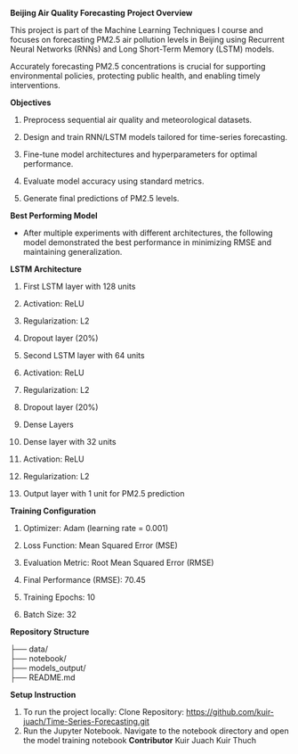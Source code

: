 **Beijing Air Quality Forecasting**
**Project Overview**

This project is part of the Machine Learning Techniques I course and focuses on forecasting PM2.5 air pollution levels in Beijing using Recurrent Neural Networks (RNNs) and Long Short-Term Memory (LSTM) models.

Accurately forecasting PM2.5 concentrations is crucial for supporting environmental policies, protecting public health, and enabling timely interventions.

**Objectives**


1. Preprocess sequential air quality and meteorological datasets.

2. Design and train RNN/LSTM models tailored for time-series forecasting.

3. Fine-tune model architectures and hyperparameters for optimal performance.

4. Evaluate model accuracy using standard metrics.

5. Generate final predictions of PM2.5 levels.

**Best Performing Model**

- After multiple experiments with different architectures, the following model demonstrated the best performance in minimizing RMSE and maintaining generalization.

**LSTM Architecture**

1. First LSTM layer with 128 units

2. Activation: ReLU

3. Regularization: L2

4. Dropout layer (20%)

5. Second LSTM layer with 64 units

6. Activation: ReLU

7. Regularization: L2

8. Dropout layer (20%)

9. Dense Layers
10. Dense layer with 32 units

11. Activation: ReLU

12. Regularization: L2

13. Output layer with 1 unit for PM2.5 prediction

**Training Configuration**
1. Optimizer: Adam (learning rate = 0.001)

2. Loss Function: Mean Squared Error (MSE)

3. Evaluation Metric: Root Mean Squared Error (RMSE)

4. Final Performance (RMSE): 70.45

5. Training Epochs: 10

6. Batch Size: 32

**Repository Structure**

├── data/              
├── notebook/          
├── models_output/    
├── README.md        

**Setup Instruction**
1. To run the project locally:
Clone Repository: https://github.com/kuir-juach/Time-Series-Forecasting.git
2. Run the Jupyter Notebook. 
Navigate to the notebook directory and open the model training notebook
**Contributor**
Kuir Juach Kuir Thuch



